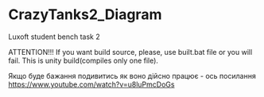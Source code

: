# CrazyTanks2_Diagram
Luxoft student bench task 2

ATTENTION!!! If you want build source, please, use built.bat file or you will fail. This is unity build(compiles only one file).


Якщо буде бажання подивитись як воно дійсно працює - ось посилання https://www.youtube.com/watch?v=u8luPmcDoGs
